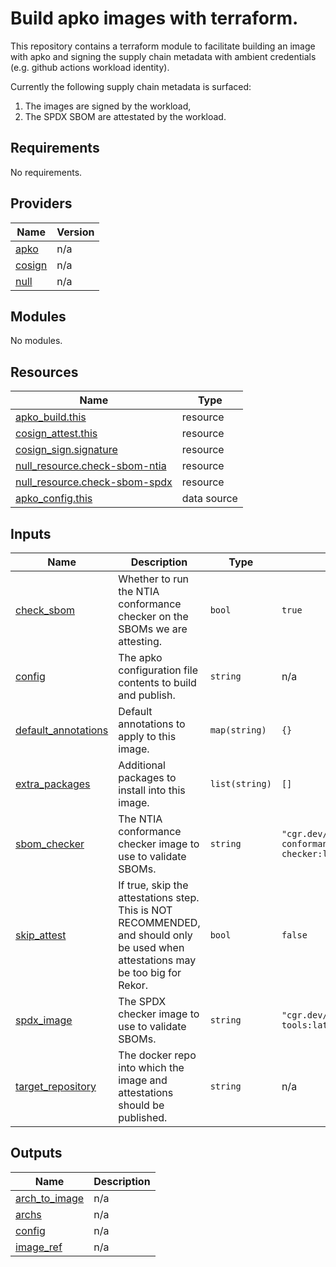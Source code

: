 # Build apko images with terraform.

This repository contains a terraform module to facilitate building an image with
apko and signing the supply chain metadata with ambient credentials (e.g. github
actions workload identity).

Currently the following supply chain metadata is surfaced:
1. The images are signed by the workload,
2. The SPDX SBOM are attestated by the workload.

<!-- BEGIN_TF_DOCS -->
## Requirements

No requirements.

## Providers

| Name | Version |
|------|---------|
| <a name="provider_apko"></a> [apko](#provider\_apko) | n/a |
| <a name="provider_cosign"></a> [cosign](#provider\_cosign) | n/a |
| <a name="provider_null"></a> [null](#provider\_null) | n/a |

## Modules

No modules.

## Resources

| Name | Type |
|------|------|
| [apko_build.this](https://registry.terraform.io/providers/chainguard-dev/apko/latest/docs/resources/build) | resource |
| [cosign_attest.this](https://registry.terraform.io/providers/chainguard-dev/cosign/latest/docs/resources/attest) | resource |
| [cosign_sign.signature](https://registry.terraform.io/providers/chainguard-dev/cosign/latest/docs/resources/sign) | resource |
| [null_resource.check-sbom-ntia](https://registry.terraform.io/providers/hashicorp/null/latest/docs/resources/resource) | resource |
| [null_resource.check-sbom-spdx](https://registry.terraform.io/providers/hashicorp/null/latest/docs/resources/resource) | resource |
| [apko_config.this](https://registry.terraform.io/providers/chainguard-dev/apko/latest/docs/data-sources/config) | data source |

## Inputs

| Name | Description | Type | Default | Required |
|------|-------------|------|---------|:--------:|
| <a name="input_check_sbom"></a> [check\_sbom](#input\_check\_sbom) | Whether to run the NTIA conformance checker on the SBOMs we are attesting. | `bool` | `true` | no |
| <a name="input_config"></a> [config](#input\_config) | The apko configuration file contents to build and publish. | `string` | n/a | yes |
| <a name="input_default_annotations"></a> [default\_annotations](#input\_default\_annotations) | Default annotations to apply to this image. | `map(string)` | `{}` | no |
| <a name="input_extra_packages"></a> [extra\_packages](#input\_extra\_packages) | Additional packages to install into this image. | `list(string)` | `[]` | no |
| <a name="input_sbom_checker"></a> [sbom\_checker](#input\_sbom\_checker) | The NTIA conformance checker image to use to validate SBOMs. | `string` | `"cgr.dev/chainguard/ntia-conformance-checker:latest"` | no |
| <a name="input_skip_attest"></a> [skip\_attest](#input\_skip\_attest) | If true, skip the attestations step. This is NOT RECOMMENDED, and should only be used when attestations may be too big for Rekor. | `bool` | `false` | no |
| <a name="input_spdx_image"></a> [spdx\_image](#input\_spdx\_image) | The SPDX checker image to use to validate SBOMs. | `string` | `"cgr.dev/chainguard/spdx-tools:latest"` | no |
| <a name="input_target_repository"></a> [target\_repository](#input\_target\_repository) | The docker repo into which the image and attestations should be published. | `string` | n/a | yes |

## Outputs

| Name | Description |
|------|-------------|
| <a name="output_arch_to_image"></a> [arch\_to\_image](#output\_arch\_to\_image) | n/a |
| <a name="output_archs"></a> [archs](#output\_archs) | n/a |
| <a name="output_config"></a> [config](#output\_config) | n/a |
| <a name="output_image_ref"></a> [image\_ref](#output\_image\_ref) | n/a |
<!-- END_TF_DOCS -->
